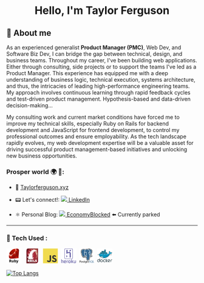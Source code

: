 
  
<h1 align="center">
  Hello, I'm Taylor Ferguson
</h1>

## 🌄 About me 

<p>
As an experienced generalist <b>Product Manager (PMC)</b>, Web Dev, and Software Biz Dev, I can bridge the gap between technical, design, and business teams. Throughout my career, I've been building web applications. Either through consulting, side projects or to support the teams I've led as a Product Manager. This experience has equipped me with a deep understanding of business logic, technical execution, systems architecture, and thus, the intricacies of leading high-performance engineering teams. My approach involves continuous learning through rapid feedback cycles and test-driven product management. Hypothesis-based and data-driven decision-making… 
</p>

<p>
  My consulting work and current market conditions have forced me to improve my technical skills, especially Ruby on Rails for backend development and JavaScript for frontend development, to control my professional outcomes and ensure employability. As the tech landscape rapidly evolves, my web development expertise will be a valuable asset for driving successful product management-based initiatives and unlocking new business opportunities.
</p>



### Prosper world 🌍 🖖:



- :ship: [Taylorferguson.xyz](https://portfolio.TaylorFerguson.xyz) 

- :pager: Let's connect!: [![](https://i.sstatic.net/gVE0j.png) LinkedIn](https://www.linkedin.com/in/taylor-ferguson-57826660/)

- :atom_symbol: Personal Blog: [![](https://i.stack.imgur.com/gVE0j.png) EconomyBlocked](https://www.economyblocked.com/terms/token-engineering) ⬅️ Currently parked 
&nbsp;



---

### :musical_score: Tech Used :

<div>
  
   <img src="https://github.com/devicons/devicon/blob/master/icons/ruby/ruby-original-wordmark.svg" title="Ruby" alt="Ruby" width="40" height="40"/>&nbsp;
  <img src="https://github.com/devicons/devicon/blob/master/icons/rails/rails-original-wordmark.svg" title="Rails" alt="Rails" width="40" height="40"/>&nbsp;
  <img src="https://github.com/devicons/devicon/blob/master/icons/javascript/javascript-original.svg" title="JavaScript" alt="JavaScript" width="40" height="40"/>&nbsp;
  <img src="https://github.com/devicons/devicon/blob/master/icons/heroku/heroku-original-wordmark.svg" title="Heroku" alt="Heroku" width="40" height="40"/>&nbsp;
  <img src="https://github.com/devicons/devicon/blob/master/icons/postgresql/postgresql-original-wordmark.svg" title="PostgreSQL" alt="PostgreSQL" width="40" height="40"/>&nbsp;
    <img src="https://github.com/devicons/devicon/blob/master/icons/docker/docker-original-wordmark.svg" title="docker" alt="docker" width="40" height="40"/>&nbsp;
</div>

[![Top Langs](https://github-readme-stats.vercel.app/api/top-langs/?username=taylorjalpha&theme=radical)](https://github.com/anuraghazra/github-readme-stats)
